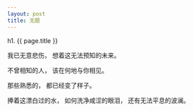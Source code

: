 ```yaml
---
layout: post
title: 无题   
---
```


h1. {{ page.title }}

我已无意悲伤，
想着这无法预知的未来。

不曾相知的人，
该在何地与你相见。

那些熟悉的，
都已经变了样子。

捧着这漂白过的水，
如何洗净咸涩的眼泪，
还有无法平息的波澜。